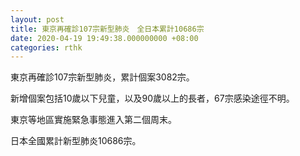 ```yaml
---
layout: post
title: 東京再確診107宗新型肺炎　全日本累計10686宗
date: 2020-04-19 19:49:38.000000000 +08:00
categories: rthk
---
```


東京再確診107宗新型肺炎，累計個案3082宗。

新增個案包括10歲以下兒童，以及90歲以上的長者，67宗感染途徑不明。

東京等地區實施緊急事態進入第二個周末。

日本全國累計新型肺炎10686宗。
